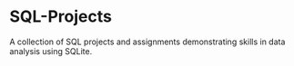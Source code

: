 # SQL-Projects
A collection of SQL projects and assignments demonstrating skills in data analysis using SQLite.
